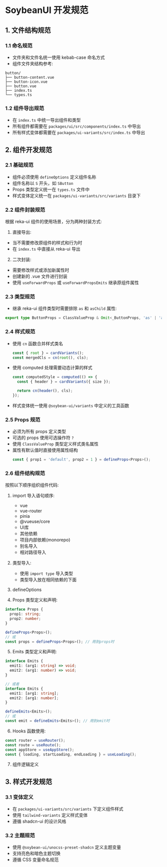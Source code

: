 # SoybeanUI 开发规范

## 1. 文件结构规范

### 1.1 命名规范
- 文件夹和文件名统一使用 kebab-case 命名方式
- 组件文件夹结构参考:
```
button/
├── button-content.vue
├── button-icon.vue
├── button.vue
├── index.ts
└── types.ts
```

### 1.2 组件导出规范
- 在 `index.ts` 中统一导出组件和类型
- 所有组件都需要在 `packages/ui/src/components/index.ts` 中导出
- 所有样式变体都需要在 `packages/ui-variants/src/index.ts` 中导出

## 2. 组件开发规范

### 2.1 基础规范
- 组件必须使用 `defineOptions` 定义组件名称
- 组件名称以 `S` 开头，如 `SButton`
- Props 类型定义统一在 `types.ts` 文件中
- 样式变体定义统一在 `packages/ui-variants/src/variants` 目录下

### 2.2 组件封装规范
根据 reka-ui 组件的使用场景，分为两种封装方式:

1. 直接导出:
- 当不需要修改原组件的样式和行为时
- 在 `index.ts` 中直接从 reka-ui 导出

2. 二次封装:
- 需要修改样式或添加新属性时
- 创建新的 .vue 文件进行封装
- 使用 `useForwardProps` 或 `useForwardPropsEmits` 继承原组件属性

### 2.3 类型规范
- 继承 reka-ui 组件类型时需要排除 `as` 和 `asChild` 属性:
```typescript
export type ButtonProps = ClassValueProp & Omit<_ButtonProps, 'as' | 'asChild'>;
```

### 2.4 样式规范
- 使用 `cn` 函数合并样式类名
  ```typescript
  const { root } = cardVariants();
  const mergedCls = cn(root(), cls);
  ```
- 使用 computed 处理需要动态计算的样式
  ```typescript
  const computedStyle = computed(() => {
    const { header } = cardVariants({ size });

    return cn(header(), cls);
  });
  ```
- 样式变体统一使用 `@soybean-ui/variants` 中定义的工具函数

### 2.5 Props 规范
- 必须为所有 props 定义类型
- 可选的 props 使用可选操作符 `?`
- 使用 `ClassValueProp` 类型定义样式类名属性
- 属性有默认值时直接使用属性结构
  ```typescript
  const { prop1 = 'default', prop2 = 1 } = defineProps<Props>();
  ```

### 2.6 组件结构规范
按照以下顺序组织组件代码:

1. import 导入语句顺序:
   - vue
   - vue-router
   - pinia
   - @vueuse/core
   - UI库
   - 其他依赖
   - 项目内部依赖(monorepo)
   - 别名导入
   - 相对路径导入

2. 类型导入:
   - 使用 `import type` 导入类型
   - 类型导入放在相同依赖的下面

3. defineOptions

4. Props 类型定义和声明:
```typescript
interface Props {
  prop1: string;
  prop2: number;
}

defineProps<Props>();
// 或
const props = defineProps<Props>(); // 用到props时
```

5. Emits 类型定义和声明:
```typescript
interface Emits {
  emit1: (arg1: string) => void;
  emit2: (arg1: number) => void;
}

// 或者
interface Emits {
  emit1: [arg1: string];
  emit2: [arg1: number];
}

defineEmits<Emits>();
// 或
const emit = defineEmits<Emits>(); // 用到emit时
```

6. Hooks 函数使用:
```typescript
const router = useRouter();
const route = useRoute();
const appStore = useAppStore();
const { loading, startLoading, endLoading } = useLoading();
```

7. 组件逻辑定义

## 3. 样式开发规范

### 3.1 变体定义
- 在 `packages/ui-variants/src/variants` 下定义组件样式
- 使用 `tailwind-variants` 定义样式变体
- 遵循 shadcn-ui 的设计风格

### 3.2 主题规范
- 使用 `@soybean-ui/unocss-preset-shadcn` 定义主题变量
- 支持亮色和暗色主题切换
- 遵循 CSS 变量命名规范
